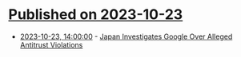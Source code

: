 # [Published on 2023-10-23](index.md)

* [2023-10-23, 14:00:00](https://tech.slashdot.org/story/23/10/23/0850210/japan-investigates-google-over-alleged-antitrust-violations?utm_source=rss1.0mainlinkanon&utm_medium=feed) - [Japan Investigates Google Over Alleged Antitrust Violations](https://tech.slashdot.org/story/23/10/23/0850210/japan-investigates-google-over-alleged-antitrust-violations?utm_source=rss1.0mainlinkanon&utm_medium=feed)
